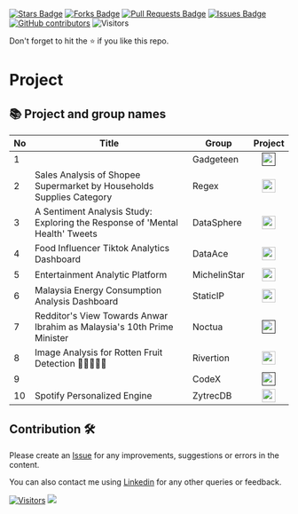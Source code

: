 <a href="https://github.com/drshahizan/special-topic-data-engineering/stargazers"><img src="https://img.shields.io/github/stars/drshahizan/special-topic-data-engineering" alt="Stars Badge"/></a>
<a href="https://github.com/drshahizan/special-topic-data-engineering/network/members"><img src="https://img.shields.io/github/forks/drshahizan/special-topic-data-engineering" alt="Forks Badge"/></a>
<a href="https://github.com/drshahizan/special-topic-data-engineering/pulls"><img src="https://img.shields.io/github/issues-pr/drshahizan/special-topic-data-engineering" alt="Pull Requests Badge"/></a>
<a href="https://github.com/drshahizan/special-topic-data-engineering/issues"><img src="https://img.shields.io/github/issues/drshahizan/special-topic-data-engineering" alt="Issues Badge"/></a>
<a href="https://github.com/drshahizan/special-topic-data-engineering/graphs/contributors"><img alt="GitHub contributors" src="https://img.shields.io/github/contributors/drshahizan/special-topic-data-engineering?color=2b9348"></a>
![Visitors](https://api.visitorbadge.io/api/visitors?path=https%3A%2F%2Fgithub.com%2Fdrshahizan%2Fspecial-topic-data-engineering&labelColor=%23d9e3f0&countColor=%23697689&style=flat)

Don't forget to hit the :star: if you like this repo.

# Project

## 📚 Project and group names

| No | Title | Group |  Project | 
| ----- | ----- | ------ | :------: | 
| 1 |  | Gadgeteen | <a href="" ><img src="../../images/task.png" width="24px" height="24px" ></a> |
| 2 | Sales Analysis of Shopee Supermarket by Households Supplies Category | Regex |<a href="https://github.com/drshahizan/special-topic-data-engineering/tree/main/project/submission/Regex" ><img src="../../images/task.png" width="24px" height="24px" ></a> |
| 3 | A Sentiment Analysis Study: Exploring the Response of 'Mental Health' Tweets | DataSphere |<a href="https://github.com/drshahizan/special-topic-data-engineering/tree/main/project/submission/DataSphere" ><img src="../../images/task.png" width="24px" height="24px" ></a> |
| 4 | Food Influencer Tiktok Analytics Dashboard | DataAce |<a href="https://github.com/drshahizan/special-topic-data-engineering/tree/main/project/submission/DataAce" ><img src="../../images/task.png" width="24px" height="24px" ></a> |
| 5 | Entertainment Analytic Platform | MichelinStar |<a href="https://github.com/drshahizan/special-topic-data-engineering/tree/main/project/submission/MichelinStar" ><img src="../../images/task.png" width="24px" height="24px" ></a> |
| 6 | Malaysia Energy Consumption Analysis Dashboard | StaticIP |<a href="https://github.com/drshahizan/special-topic-data-engineering/tree/main/project/submission/StaticIP" ><img src="../../images/task.png" width="24px" height="24px" ></a> |
| 7 | Redditor's View Towards Anwar Ibrahim as Malaysia's 10th Prime Minister | Noctua|<a href="" ><img src="../../images/task.png" width="24px" height="24px" ></a> |
| 8 | Image Analysis for Rotten Fruit Detection 🍇🍉🍎🍐🍓 | Rivertion |<a href="Rivertion" ><img src="../../images/task.png" width="24px" height="24px" ></a> |
| 9 |  | CodeX|<a href="" ><img src="../../images/task.png" width="24px" height="24px" ></a> |
| 10 | Spotify Personalized Engine  | ZytrecDB|<a href="https://github.com/drshahizan/special-topic-data-engineering/tree/41045334cdc31aae60da7d734479b8b1b52a09a4/project/submission/ZytrecDB" ><img src="../../images/task.png" width="24px" height="24px" ></a> |

## Contribution 🛠️
Please create an [Issue](https://github.com/drshahizan/special-topic-data-engineering/issues) for any improvements, suggestions or errors in the content.

You can also contact me using [Linkedin](https://www.linkedin.com/in/drshahizan/) for any other queries or feedback.

[![Visitors](https://api.visitorbadge.io/api/visitors?path=https%3A%2F%2Fgithub.com%2Fdrshahizan&labelColor=%23697689&countColor=%23555555&style=plastic)](https://visitorbadge.io/status?path=https%3A%2F%2Fgithub.com%2Fdrshahizan)
![](https://hit.yhype.me/github/profile?user_id=81284918)

